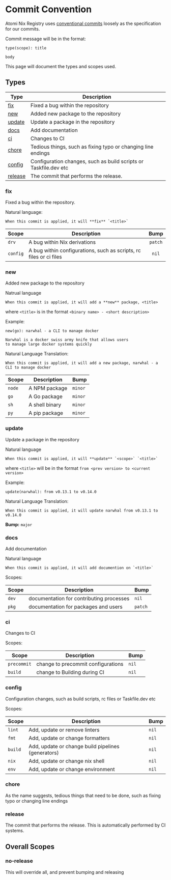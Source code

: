 # Commit Convention

Atomi Nix Registry uses [conventional commits](https://www.conventionalcommits.org/en/v1.0.0/) loosely as the specification
for our commits.

Commit message will be in the format:

```
type(scope): title

body
```

This page will document the types and scopes used.

## Types

| Type                | Description                                                      |
| ------------------- | ---------------------------------------------------------------- |
| [fix](#fix)         | Fixed a bug within the repository                                |
| [new](#new)         | Added new package to the repository                              |
| [update](#update)   | Update a package in the repository                               |
| [docs](#docs)       | Add documentation                                                |
| [ci](#ci)           | Changes to CI                                                    |
| [chore](#chore)     | Tedious things, such as fixing typo or changing line endings     |
| [config](#config)   | Configuration changes, such as build scripts or Taskfile.dev etc |
| [release](#release) | The commit that performs the release.                            |

### fix

Fixed a bug within the repository.

Natural language:

```
When this commit is applied, it will **fix** `<title>`
```

| Scope    | Description                                                        |  Bump   |
| -------- | ------------------------------------------------------------------ | :-----: |
| `drv`    | A bug within Nix derivations                                       | `patch` |
| `config` | A bug within configurations, such as scripts, rc files or ci files |  `nil`  |

### new

Added new package to the repository

Natrual language

```
When this commit is applied, it will add a **new** package, <title>
```

where `<title>` is in the format `<binary name> - <short description>`

Example:

```
new(go): narwhal - a CLI to manage docker

Narwhal is a docker swiss army knife that allows users
to manage large docker systems quickly
```

Natural Language Translation:

```
When this commit is applied, it will add a new package, narwhal - a CLI to manage docker
```

| Scope  | Description    | Bump    |
| ------ | -------------- | ------- |
| `node` | A NPM package  | `minor` |
| `go`   | A Go package   | `minor` |
| `sh`   | A shell binary | `minor` |
| `py`   | A pip package  | `minor` |

### update

Update a package in the repository

Natural language

```
When this commit is applied, it will **update** `<scope>` `<title>`
```

where `<title>` will be in the format `from <prev version> to <current version>`

Example:

```
update(narwhal): from v0.13.1 to v0.14.0
```

Natural Language Translation:

```
When this commit is applied, it will update narwhal from v0.13.1 to v0.14.0
```

**Bump:** `major`

### docs

Add documentation

Natural language

```
When this commit is applied, it will add documention on `<title>`
```

Scopes:

| Scope | Description                              | Bump    |
| ----- | ---------------------------------------- | ------- |
| `dev` | documentation for contributing processes | `nil`   |
| `pkg` | documentation for packages and users     | `patch` |

### ci

Changes to CI

Scopes:

| Scope       | Description                        | Bump  |
| ----------- | ---------------------------------- | ----- |
| `precommit` | change to precommit configurations | `nil` |
| `build`     | change to Building during CI       | `nil` |

### config

Configuration changes, such as build scripts, rc files or Taskfile.dev etc

Scopes:

| Scope   | Description                                        | Bump  |
| ------- | -------------------------------------------------- | ----- |
| `lint`  | Add, update or remove linters                      | `nil` |
| `fmt`   | Add, update or change formatters                   | `nil` |
| `build` | Add, update or change build pipelines (generators) | `nil` |
| `nix`   | Add, update or change nix shell                    | `nil` |
| `env`   | Add, update or change environment                  | `nil` |

### chore

As the name suggests, tedious things that need to be done, such as fixing typo or changing line endings

### release

The commit that performs the release. This is automatically performed by CI systems.

## Overall Scopes

### no-release

This will override all, and prevent bumping and releasing
